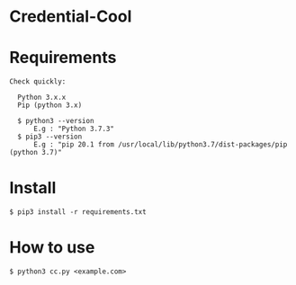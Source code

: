 # Credential-Cool

# Requirements
    Check quickly:
    
      Python 3.x.x
      Pip (python 3.x)
      
      $ python3 --version
          E.g : "Python 3.7.3"
      $ pip3 --version
          E.g : "pip 20.1 from /usr/local/lib/python3.7/dist-packages/pip (python 3.7)"
   
# Install
    $ pip3 install -r requirements.txt

# How to use
    $ python3 cc.py <example.com>


